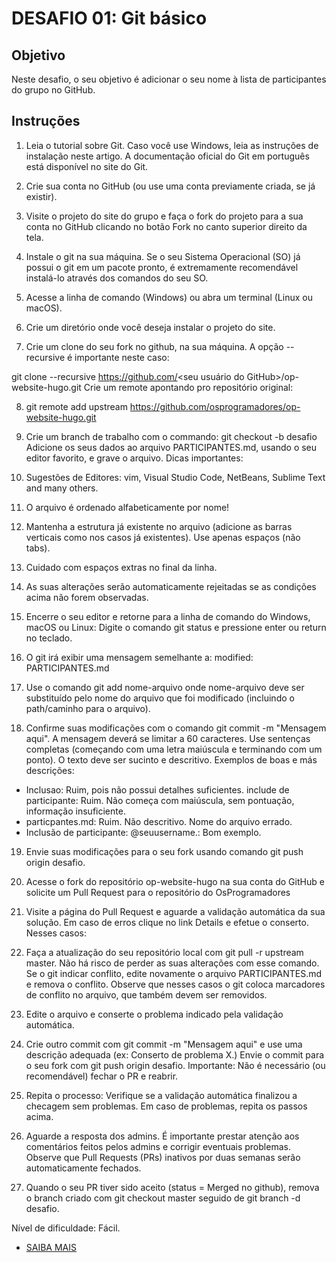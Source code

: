 # DESAFIO 01: Git básico
## Objetivo 
Neste desafio, o seu objetivo é adicionar o seu nome à lista de participantes do grupo no GitHub.

## Instruções 
1. Leia o tutorial sobre Git. Caso você use Windows, leia as instruções de instalação neste artigo. A documentação oficial do Git em português está disponível no site do Git.

2. Crie sua conta no GitHub (ou use uma conta previamente criada, se já existir).

3. Visite o projeto do site do grupo e faça o fork do projeto para a sua conta no GitHub clicando no botão Fork no canto superior direito da tela.

4. Instale o git na sua máquina. Se o seu Sistema Operacional (SO) já possui o git em um pacote pronto, é extremamente recomendável instalá-lo através dos comandos do seu SO.

5. Acesse a linha de comando (Windows) ou abra um terminal (Linux ou macOS).

6. Crie um diretório onde você deseja instalar o projeto do site.

7. Crie um clone do seu fork no github, na sua máquina. A opção --recursive é importante neste caso:

git clone --recursive https://github.com/<seu usuário do GitHub>/op-website-hugo.git
Crie um remote apontando pro repositório original:

8. git remote add upstream https://github.com/osprogramadores/op-website-hugo.git

9. Crie um branch de trabalho com o commando:
git checkout -b desafio
Adicione os seus dados ao arquivo PARTICIPANTES.md, usando o seu editor favorito, e grave o arquivo. Dicas importantes:

10. Sugestões de Editores: vim, Visual Studio Code, NetBeans, Sublime Text and many others.

11. O arquivo é ordenado alfabeticamente por nome!

12. Mantenha a estrutura já existente no arquivo (adicione as barras verticais como nos casos já existentes).
Use apenas espaços (não tabs).

13. Cuidado com espaços extras no final da linha.

14. As suas alterações serão automaticamente rejeitadas se as condições acima não forem observadas.

15. Encerre o seu editor e retorne para a linha de comando do Windows, macOS ou Linux:
Digite o comando git status e pressione enter ou return no teclado.

16. O git irá exibir uma mensagem semelhante a: modified: PARTICIPANTES.md

17. Use o comando git add nome-arquivo onde nome-arquivo deve ser substituído pelo nome do arquivo que foi modificado (incluindo o path/caminho para o arquivo).

18. Confirme suas modificações com o comando git commit -m "Mensagem aqui". A mensagem deverá se limitar a 60 caracteres. Use sentenças completas (começando com uma letra maiúscula e terminando com um ponto). O texto deve ser sucinto e descritivo. Exemplos de boas e más descrições:

* Inclusao: Ruim, pois não possui detalhes suficientes.
include de participante: Ruim. Não começa com maiúscula, sem pontuação, informação insuficiente.
* particpantes.md: Ruim. Não descritivo. Nome do arquivo errado.
* Inclusão de participante: @seuusername.: Bom exemplo.

19. Envie suas modificações para o seu fork usando comando git push origin desafio.

20. Acesse o fork do repositório op-website-hugo na sua conta do GitHub e solicite um Pull Request para o repositório do OsProgramadores

21. Visite a página do Pull Request e aguarde a validação automática da sua solução. Em caso de erros clique no link Details e efetue o conserto. Nesses casos:

22. Faça a atualização do seu repositório local com git pull -r upstream master. Não há risco de perder as suas alterações com esse comando.
Se o git indicar conflito, edite novamente o arquivo PARTICIPANTES.md e remova o conflito. Observe que nesses casos o git coloca marcadores de conflito no arquivo, que também devem ser removidos.

23. Edite o arquivo e conserte o problema indicado pela validação automática.

24. Crie outro commit com git commit -m "Mensagem aqui" e use uma descrição adequada (ex: Conserto de problema X.)
Envie o commit para o seu fork com git push origin desafio.
Importante: Não é necessário (ou recomendável) fechar o PR e reabrir.

25. Repita o processo: Verifique se a validação automática finalizou a checagem sem problemas. Em caso de problemas, repita os passos acima.

26. Aguarde a resposta dos admins. É importante prestar atenção aos comentários feitos pelos admins e corrigir eventuais problemas. Observe que Pull Requests (PRs) inativos por duas semanas serão automaticamente fechados.

27. Quando o seu PR tiver sido aceito (status = Merged no github), remova o branch criado com git checkout master seguido de git branch -d desafio.

Nível de dificuldade: Fácil. 

* [SAIBA MAIS](https://osprogramadores.com/desafios/d01/)
